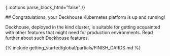 <script type="text/javascript" src='{% javascript_asset_tag getting-started %}[_assets/js/getting-started.js]{% endjavascript_asset_tag %}'></script>
<script type="text/javascript" src='{% javascript_asset_tag getting-started-finish %}[_assets/js/getting-started-finish.js]{% endjavascript_asset_tag %}'></script>
<script type="text/javascript" src='{% javascript_asset_tag bcrypt %}[_assets/js/bcrypt.js]{% endjavascript_asset_tag %}'></script>

{::options parse_block_html="false" /}

<div markdown="1">
## Congratulations, your Deckhouse Kubernetes platform is up and running!

Deckhouse, deployed in the kind cluster, is suitable for getting acquainted with other features that might need for production environments.
Read further about such Deckhouse features.

{% include getting_started/global/partials/FINISH_CARDS.md %}

